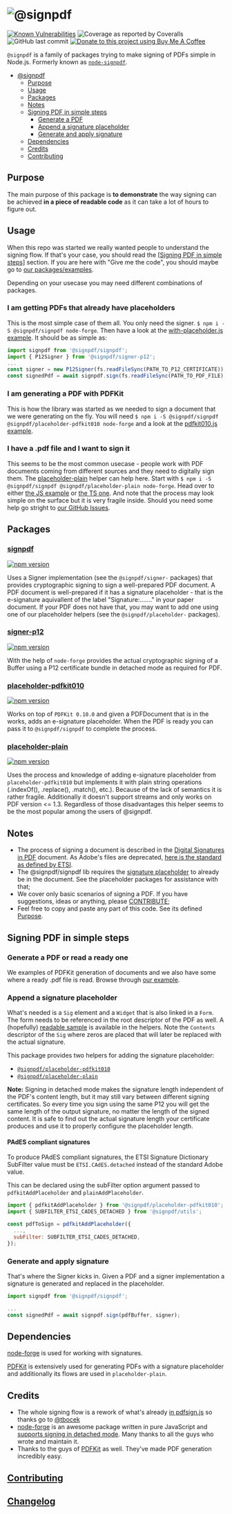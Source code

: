# ![@signpdf](https://raw.githubusercontent.com/vbuch/node-signpdf/master/resources/logo-horizontal.svg?sanitize=true)

[![Known Vulnerabilities](https://snyk.io/test/npm/node-signpdf/badge.svg)](https://snyk.io/test/npm/node-signpdf)
![Coverage as reported by Coveralls](https://img.shields.io/coverallsCoverage/github/vbuch/node-signpdf)
![GitHub last commit](https://img.shields.io/github/last-commit/vbuch/node-signpdf?color=red)
[![Donate to this project using Buy Me A Coffee](https://img.shields.io/badge/buy%20me%20a%20coffee-donate-yellow.svg)](https://buymeacoffee.com/vbuch)

`@signpdf` is a family of packages trying to make signing of PDFs simple in Node.js. Formerly known as [`node-signpdf`](https://www.npmjs.com/package/node-signpdf).

* [@signpdf](#signpdf)
  * [Purpose](#purpose)
  * [Usage](#usage)
  * [Packages](#packages)
  * [Notes](#notes)
  * [Signing PDF in simple steps](#signing-pdf-in-simple-steps)
    * [Generate a PDF](#generate-a-pdf)
    * [Append a signature placeholder](#append-a-signature-placeholder)
    * [Generate and apply signature](#generate-and-apply-signature)
  * [Dependencies](#dependencies)
  * [Credits](#credits)
  * [Contributing](#contributing)

## Purpose

The main purpose of this package is **to demonstrate** the way signing can be achieved **in a piece of readable code** as it can take a lot of hours to figure out.

## Usage

When this repo was started we really wanted people to understand the signing flow. If that's your case, you should read the [[Signing PDF in simple steps]](#signing-pdf-in-simple-steps) section. If you are here with "Give me the code", you should maybe go to [our packages/examples](/packages/examples).

Depending on your usecase you may need different combinations of packages.

### I am getting PDFs that already have placeholders

This is the most simple case of them all. You only need the signer. `$ npm i -S @signpdf/signpdf node-forge`. Then have a look at the [with-placeholder.js example](/packages/examples/with-placeholder.js). It should be as simple as:

```javascript
import signpdf from '@signpdf/signpdf';
import { P12Signer } from '@signpdf/signer-p12';
...
const signer = new P12Signer(fs.readFileSync(PATH_TO_P12_CERTIFICATE));
const signedPdf = await signpdf.sign(fs.readFileSync(PATH_TO_PDF_FILE), signer);
```

### I am generating a PDF with PDFKit

This is how the library was started as we needed to sign a document that we were generating on the fly. You will need `$ npm i -S @signpdf/signpdf @signpdf/placeholder-pdfkit010 node-forge` and a look at the [pdfkit010.js example](/packages/examples/pdfkit010.js).

### I have a .pdf file and I want to sign it

This seems to be the most common usecase - people work with PDF documents coming from different sources and they need to digitally sign them. The [placeholder-plain](#placeholder-plain) helper can help here. Start with `$ npm i -S @signpdf/signpdf @signpdf/placeholder-plain node-forge`. Head over to either [the JS example](/packages/examples/javascript.js) or [the TS one](/packages/examples/typescript.ts). And note that the process may look simple on the surface but it is very fragile inside. Should you need some help go stright to [our GitHub Issues](https://github.com/vbuch/node-signpdf/issues?q=is%3Aissue).
  
## Packages

### [signpdf](/packages/signpdf)

[![npm version](https://badge.fury.io/js/@signpdf%2Fsignpdf.svg)](https://badge.fury.io/js/@signpdf%2Fsignpdf)

Uses a Signer implementation (see the `@signpdf/signer-` packages) that provides cryptographic signing to sign a well-prepared PDF document. A PDF document is well-prepared if it has a signature placeholder - that is the e-signature aquivallent of the label "Signature:......." in your paper document. If your PDF does not have that, you may want to add one using one of our placeholder helpers (see the `@signpdf/placeholder-` packages).

### [signer-p12](./packages/signer-p12)

[![npm version](https://badge.fury.io/js/@signpdf%2Fsigner-p12.svg)](https://badge.fury.io/js/@signpdf%2Fsigner-p12)

With the help of `node-forge` provides the actual cryptographic signing of a Buffer using a P12 certificate bundle in detached mode as required for PDF.

### [placeholder-pdfkit010](/packages/placeholder-pdfkit010)

[![npm version](https://badge.fury.io/js/@signpdf%2Fplaceholder-pdfkit010.svg)](https://badge.fury.io/js/@signpdf%2Fplaceholder-pdfkit010)

Works on top of `PDFKit 0.10.0` and given a PDFDocument that is in the works, adds an e-signature placeholder. When the PDF is ready you can pass it to `@signpdf/signpdf` to complete the process.

### [placeholder-plain](/packages/placeholder-plain)

[![npm version](https://badge.fury.io/js/@signpdf%2Fplaceholder-plain.svg)](https://badge.fury.io/js/@signpdf%2Fplaceholder-plain)

Uses the process and knowledge of adding e-signature placeholder from `placeholder-pdfkit010` but implements it with plain string operations (.indexOf(), .replace(), .match(), etc.). Because of the lack of semantics it is rather fragile. Additionally it doesn't support streams and only works on PDF version <= 1.3. Regardless of those disadvantages this helper seems to be the most popular among the users of @signpdf.

## Notes

* The process of signing a document is described in the [Digital Signatures in PDF](https://www.adobe.com/devnet-docs/etk_deprecated/tools/DigSig/Acrobat_DigitalSignatures_in_PDF.pdf) document. As Adobe's files are deprecated, [here is the standard as defined by ETSI](<https://ec.europa.eu/digital-building-blocks/wikis/display/DIGITAL/Standards+and+specifications#Standardsandspecifications-PAdES(PDFAdvancedElectronicSignature)BaselineProfile>).
* The @signpdf/signpdf lib requires the [signature placeholder](#append-a-signature-placeholder) to already be in the document. See the placeholder packages for assistance with that;
* We cover only basic scenarios of signing a PDF. If you have suggestions, ideas or anything, please [CONTRIBUTE](#contributing);
* Feel free to copy and paste any part of this code. See its defined [Purpose](#purpose).

## Signing PDF in simple steps

### Generate a PDF or read a ready one

We examples of PDFKit generation of documents and we also have some where a ready .pdf file is read. Browse through [our example](/packages/examples).

### Append a signature placeholder

What's needed is a `Sig` element and a `Widget` that is also linked in a `Form`. The form needs to be referenced in the root descriptor of the PDF as well. A (hopefully) [readable sample](/packages/placeholder-pdfkit010/src/pdfkitAddPlaceholder.js) is available in the helpers. Note the `Contents` descriptor of the `Sig` where zeros are placed that will later be replaced with the actual signature.

This package provides two helpers for adding the signature placeholder:

* [`@signpdf/placeholder-pdfkit010`](#placeholder-pdfkit010)
* [`@signpdf/placeholder-plain`](#placeholder-plain)

**Note:** Signing in detached mode makes the signature length independent of the PDF's content length, but it may still vary between different signing certificates. So every time you sign using the same P12 you will get the same length of the output signature, no matter the length of the signed content. It is safe to find out the actual signature length your certificate produces and use it to properly configure the placeholder length.

#### PAdES compliant signatures

To produce PAdES compliant signatures, the ETSI Signature Dictionary SubFilter value must be `ETSI.CAdES.detached` instead of the standard Adobe value.

This can be declared using the subFilter option argument passed to `pdfkitAddPlaceholder` and `plainAddPlaceholder`.

```js
import { pdfkitAddPlaceholder } from '@signpdf/placeholder-pdfkit010';
import { SUBFILTER_ETSI_CADES_DETACHED } from '@signpdf/utils';

const pdfToSign = pdfkitAddPlaceholder({
  ...,
  subFilter: SUBFILTER_ETSI_CADES_DETACHED,
});
```

### Generate and apply signature

That's where the Signer kicks in. Given a PDF and a signer implementation a signature is generated and replaced in the placeholder.

```js
import signpdf from '@signpdf/signpdf';

...
const signedPdf = await signpdf.sign(pdfBuffer, signer);
```

## Dependencies

[node-forge](https://github.com/digitalbazaar/forge) is used for working with signatures.

[PDFKit](https://github.com/foliojs/pdfkit) is extensively used for generating PDFs with a signature placeholder and additionally its flows are used in `placeholder-plain`.

## Credits

* The whole signing flow is a rework of what's already [in pdfsign.js](https://github.com/Communication-Systems-Group/pdfsign.js/blob/master/src/js/main.js#L594) so thanks go to [@tbocek](https://github.com/tbocek)
* [node-forge](https://github.com/digitalbazaar/forge) is an awesome package written in pure JavaScript and [supports signing in detached mode](https://github.com/digitalbazaar/forge/pull/605). Many thanks to all the guys who wrote and maintain it.
* Thanks to the guys of [PDFKit](https://github.com/foliojs/pdfkit) as well. They've made PDF generation incredibly easy.

## [Contributing](/CONTRIBUTING.md)

## [Changelog](/CHANGELOG.md)
